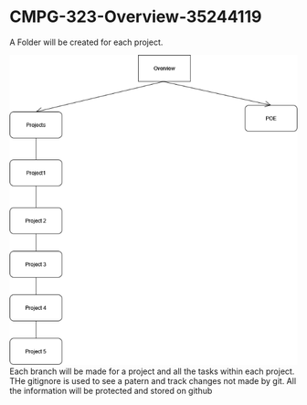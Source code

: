 # CMPG-323-Overview-35244119
A Folder will be created for each project.

<img src="Diagram_Image.png" alt="DIagram overview">
Each branch will be made for a project and all the tasks within each project.
THe gitignore is used to see a patern and track changes not made by git.
All the information will be protected and stored on github
